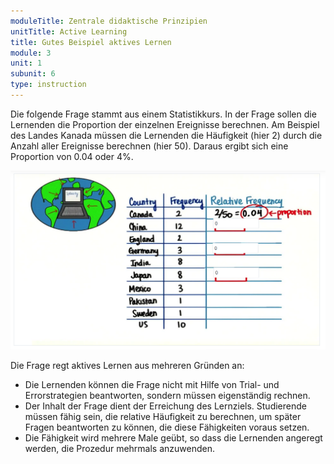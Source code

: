 ```yaml
---
moduleTitle: Zentrale didaktische Prinzipien
unitTitle: Active Learning
title: Gutes Beispiel aktives Lernen
module: 3
unit: 1
subunit: 6
type: instruction
---
```


Die folgende Frage stammt aus einem Statistikkurs. In der Frage sollen die Lernenden die Proportion der einzelnen Ereignisse berechnen. Am Beispiel des Landes Kanada müssen die Lernenden die Häufigkeit (hier 2) durch die Anzahl aller Ereignisse berechnen (hier 50). Daraus ergibt sich eine Proportion von 0.04 oder 4%. 

![](./proportions.PNG)

Die Frage regt aktives Lernen aus mehreren Gründen an:

* Die Lernenden können die Frage nicht mit Hilfe von Trial- und Errorstrategien beantworten, sondern müssen eigenständig rechnen.
* Der Inhalt der Frage dient der Erreichung des Lernziels. Studierende müssen fähig sein, die relative Häufigkeit zu berechnen, um später Fragen beantworten zu können, die diese Fähigkeiten voraus setzen.
* Die Fähigkeit wird mehrere Male geübt, so dass die Lernenden angeregt werden, die Prozedur mehrmals anzuwenden. 
